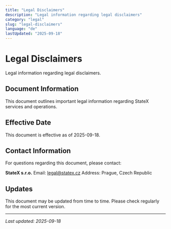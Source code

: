 ```yaml
---
title: "Legal Disclaimers"
description: "Legal information regarding legal disclaimers"
category: "legal"
slug: "legal-disclaimers"
language: "de"
lastUpdated: "2025-09-18"
---
```


# Legal Disclaimers

Legal information regarding legal disclaimers.

## Document Information

This document outlines important legal information regarding StateX services and operations.

## Effective Date

This document is effective as of 2025-09-18.

## Contact Information

For questions regarding this document, please contact:

**StateX s.r.o.**
Email: legal@statex.cz
Address: Prague, Czech Republic

## Updates

This document may be updated from time to time. Please check regularly for the most current version.

---

*Last updated: 2025-09-18*